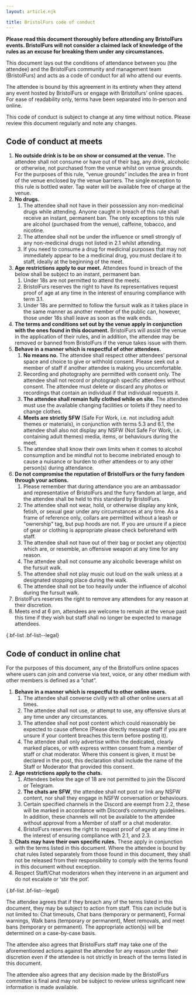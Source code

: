 ```yaml
---
layout: article.njk

title: BristolFurs code of conduct
---
```


**Please read this document thoroughly before attending any BristolFurs events. BristolFurs will not consider a claimed lack of knowledge of the rules as an excuse for breaking them under any circumstances.**

This document lays out the conditions of attendance between you (the attendee) and the BristolFurs community and management team (BristolFurs) and acts as a code of conduct for all who attend our events.

The attendee is bound by this agreement in its entirety when they attend any event hosted by BristolFurs or engage with Bristolfurs’ online spaces. For ease of readability only, terms have been separated into In-person and online.

This code of conduct is subject to change at any time without notice. Please review this document regularly and note any changes.

## Code of conduct at meets

1. **No outside drink is to be on show or consumed at the venue.** The attendee shall not consume or have out of their bag, any drink, alcoholic or otherwise, not purchased from the venue whilst on venue grounds. For the purposes of this rule, “venue grounds” includes the area in front of the venue enclosed by the venue barriers. The single exception to this rule is bottled water. Tap water will be available free of charge at the venue.
2. **No drugs.**
   1. The attendee shall not have in their possession any non-medicinal drugs while attending. Anyone caught in breach of this rule shall receive an instant, permanent ban. The only exceptions to this rule are alcohol (purchased from the venue), caffeine, tobacco, and nicotine.
   2. The attendee shall not be under the influence or smell strongly of any non-medicinal drugs not listed in 2.1 whilst attending.
   3. If you need to consume a drug for medicinal purposes that may not immediately appear to be a medicinal drug, you must declare it to staff, ideally at the beginning of the meet.
3. **Age restrictions apply to our meet.** Attendees found in breach of the below shall be subject to an instant, permanent ban.
   1. Under 18s are not permitted to attend the meets.
   2. BristolFurs reserves the right to have its representatives request proof of age at any time in the interest of ensuring compliance with term 3.1.
   3. Under 18s are permitted to follow the fursuit walk as it takes place in the same manner as another member of the public can, however, those under 18s shall leave as soon as the walk ends.
4. **The terms and conditions set out by the venue apply in conjunction with the ones found in this document.** BristolFurs will assist the venue in the application of their rules, and in addition, the attendee may be removed or banned from BristolFurs if the venue takes issue with them.
5. **Behave in a manner which is respectful of other attendees.**
   1. **No means no.** The attendee shall respect other attendees' personal space and choice to give or withhold consent. Please seek out a member of staff if another attendee is making you uncomfortable.
   2. Recording and photography are permitted with consent only. The attendee shall not record or photograph specific attendees without consent. The attendee must delete or discard any photos or recordings that contain an individual if that individual requests it.
   3. **The attendee shall remain fully clothed while on site.** The attendee must use the available changing facilities or toilets if they need to change clothes.
   4. **Meets are strictly SFW** (Safe For Work, i.e. not including adult themes or materials), in conjunction with terms 5.3 and 6.1, the attendee shall also not display any NSFW (Not Safe For Work, i.e. containing adult themes) media, items, or behaviours during the meet.
   5. The attendee shall know their own limits when it comes to alcohol consumption and be mindful not to become inebriated enough to cause a nuisance or burden to other attendees or to any other person(s) during attendance.
6. **Do not compromise the reputation of BristolFurs or the furry fandom through your actions.**
   1. Please remember that during attendance you are an ambassador and representative of BristolFurs and the furry fandom at large, and the attendee shall be held to this standard by BristolFurs.
   2. The attendee shall not wear, hold, or otherwise display any kink, fetish, or sexual gear under any circumstances at any time. As a frame of reference only, collars are permitted without a leash or "ownership" tag, but pup hoods are not. If you are unsure if a piece of gear or clothing is appropriate please check beforehand with staff.
   3. The attendee shall not have out of their bag or pocket any object(s) which are, or resemble, an offensive weapon at any time for any reason.
   4. The attendee shall not consume any alcoholic beverage whilst on the fursuit walk.
   5. The attendee shall not play music out loud on the walk unless at a designated stopping place during the walk.
   6. The attendee shall not be too heavily under the influence of alcohol during the fursuit walk.
7. BristolFurs reserves the right to remove any attendees for any reason at their discretion.
8. Meets end at 6 pm, attendees are welcome to remain at the venue past this time if they wish but staff shall no longer be expected to manage attendees.

{.bf-list .bf-list--legal}

## Code of conduct in online chat

For the purposes of this document, any of the BristolFurs online spaces where users can join and converse via text, voice, or any other medium with other members is defined as a “chat”.

1. **Behave in a manner which is respectful to other online users.**
   1. The attendee shall converse civilly with all other online users at all times.
   2. The attendee shall not use, or attempt to use, any offensive slurs at any time under any circumstances.
   3. The attendee shall not post content which could reasonably be expected to cause offence (Please directly message staff if you are unsure if your content breaches this term before posting it).
   4. The attendee shall only advertise within the dedicated, clearly marked places, or with express written consent from a member of staff or chat moderator. Where this consent is given, it must be declared in the post, this declaration shall include the name of the Staff or Moderator that provided this consent.
2. **Age restrictions apply to the chats.**
   1. Attendees below the age of 18 are not permitted to join the Discord or Telegram.
   2. **The chats are SFW**, the attendee shall not post or link any NSFW content, nor shall they engage in NSFW conversation or behaviours.
   3. Certain specified channels in the Discord are exempt from 2.2, these will be marked in accordance with Discord’s community guidelines. In addition, these channels will not be available to the attendee without approval from a Member of staff or a chat moderator.
   4. BristolFurs reserves the right to request proof of age at any time in the interest of ensuring compliance with 2.1, and 2.3.
3. **Chats may have their own specific rules.** These apply in conjunction with the terms listed in this document. Where the attendee is bound by chat rules listed separately from those found in this document, they shall not be released from their responsibility to comply with the terms found in this document without exception.
4. Respect Staff/Chat moderators when they intervene in an argument and do not escalate or ‘stir the pot’.

{.bf-list .bf-list--legal}

The attendee agrees that if they breach any of the terms listed in this document, they may be subject to action from staff. This can include but is not limited to: Chat timeouts, Chat bans (temporary or permanent), Formal warnings, Walk bans (temporary or permanent), Meet removals, and meet bans (temporary or permanent). The appropriate action(s) will be determined on a case-by-case basis.

The attendee also agrees that BristolFurs staff may take one of the aforementioned actions against the attendee for any reason under their discretion even if the attendee is not strictly in breach of the terms listed in this document.

The attendee also agrees that any decision made by the BristolFurs committee is final and may not be subject to review unless significant new information is made available.
